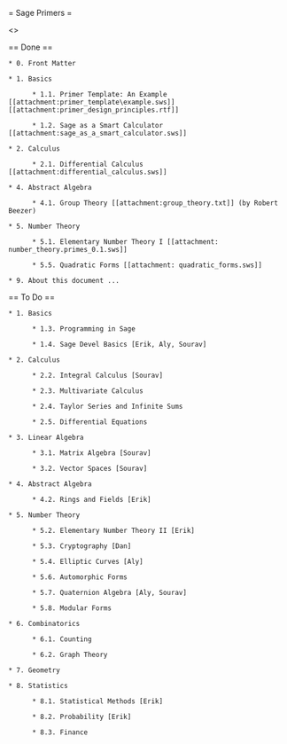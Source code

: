 = Sage Primers =

<<TableOfContents>>

== Done ==

    * 0. Front Matter

    * 1. Basics

          * 1.1. Primer Template: An Example [[attachment:primer_template\example.sws]] [[attachment:primer_design_principles.rtf]]

          * 1.2. Sage as a Smart Calculator [[attachment:sage_as_a_smart_calculator.sws]]

    * 2. Calculus

          * 2.1. Differential Calculus [[attachment:differential_calculus.sws]]

    * 4. Abstract Algebra

          * 4.1. Group Theory [[attachment:group_theory.txt]] (by Robert Beezer)

    * 5. Number Theory

          * 5.1. Elementary Number Theory I [[attachment: number_theory.primes_0.1.sws]]

          * 5.5. Quadratic Forms [[attachment: quadratic_forms.sws]]

    * 9. About this document ...



== To Do ==

    * 1. Basics

          * 1.3. Programming in Sage 

          * 1.4. Sage Devel Basics [Erik, Aly, Sourav]

    * 2. Calculus

          * 2.2. Integral Calculus [Sourav]

          * 2.3. Multivariate Calculus

          * 2.4. Taylor Series and Infinite Sums

          * 2.5. Differential Equations 

    * 3. Linear Algebra

          * 3.1. Matrix Algebra [Sourav]

          * 3.2. Vector Spaces [Sourav]

    * 4. Abstract Algebra

          * 4.2. Rings and Fields [Erik]

    * 5. Number Theory

          * 5.2. Elementary Number Theory II [Erik]

          * 5.3. Cryptography [Dan]

          * 5.4. Elliptic Curves [Aly]

          * 5.6. Automorphic Forms 

          * 5.7. Quaternion Algebra [Aly, Sourav]

          * 5.8. Modular Forms 

    * 6. Combinatorics

          * 6.1. Counting

          * 6.2. Graph Theory 

    * 7. Geometry

    * 8. Statistics

          * 8.1. Statistical Methods [Erik]

          * 8.2. Probability [Erik]

          * 8.3. Finance 
